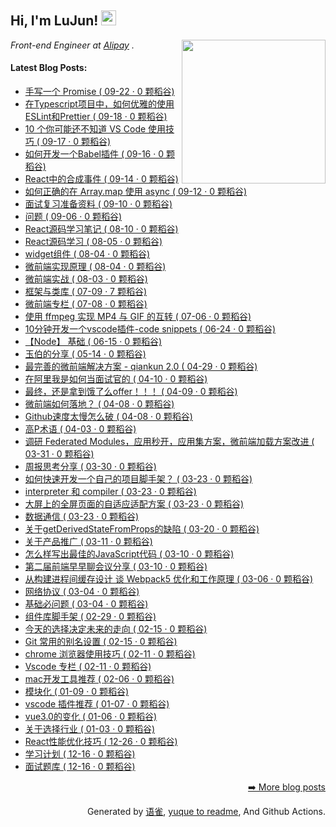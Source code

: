 <h2>Hi, I'm LuJun! <img src="https://github.githubassets.com/images/mona-whisper.gif" height="24" /></h2>
<img align='right' src="https://media.giphy.com/media/836HiJc7pgzy8iNXCn/giphy.gif" width="230" />
<p><em>Front-end Engineer at <a href="https://www.alipay.com/">Alipay</a> . </em>

<h4> Latest Blog Posts: </h4>

  - [手写一个 Promise ( 09-22 · 0 颗稻谷)](https://yuque.com/lujun-agoqj/kb/tdxptv)
  - [在Typescript项目中，如何优雅的使用ESLint和Prettier ( 09-18 · 0 颗稻谷)](https://yuque.com/lujun-agoqj/kb/tze1vg)
  - [10 个你可能还不知道 VS Code 使用技巧 ( 09-17 · 0 颗稻谷)](https://yuque.com/lujun-agoqj/kb/cdf27s)
  - [如何开发一个Babel插件 ( 09-16 · 0 颗稻谷)](https://yuque.com/lujun-agoqj/kb/zi6o9f)
  - [React中的合成事件 ( 09-14 · 0 颗稻谷)](https://yuque.com/lujun-agoqj/kb/pa6cqf)
  - [如何正确的在 Array.map 使用 async ( 09-12 · 0 颗稻谷)](https://yuque.com/lujun-agoqj/kb/ddg0a6)
  - [面试复习准备资料 ( 09-10 · 0 颗稻谷)](https://yuque.com/lujun-agoqj/kb/ro0r3g)
  - [问题 ( 09-06 · 0 颗稻谷)](https://yuque.com/lujun-agoqj/kb/zal9i8)
  - [React源码学习笔记 ( 08-10 · 0 颗稻谷)](https://yuque.com/lujun-agoqj/kb/gq6z6b)
  - [React源码学习 ( 08-05 · 0 颗稻谷)](https://yuque.com/lujun-agoqj/kb/we96oc)
  - [widget组件 ( 08-04 · 0 颗稻谷)](https://yuque.com/lujun-agoqj/kb/sqnldv)
  - [微前端实现原理 ( 08-04 · 0 颗稻谷)](https://yuque.com/lujun-agoqj/kb/tm3svu)
  - [微前端实战 ( 08-03 · 0 颗稻谷)](https://yuque.com/lujun-agoqj/kb/kbf2de)
  - [框架与类库 ( 07-09 · 7 颗稻谷)](https://yuque.com/lujun-agoqj/kb/udkbbw)
  - [微前端专栏 ( 07-08 · 0 颗稻谷)](https://yuque.com/lujun-agoqj/kb/iz11kw)
  - [使用 ffmpeg 实现 MP4 与 GIF 的互转 ( 07-06 · 0 颗稻谷)](https://yuque.com/lujun-agoqj/kb/lxsvn0)
  - [10分钟开发一个vscode插件-code snippets ( 06-24 · 0 颗稻谷)](https://yuque.com/lujun-agoqj/kb/fxmxqk)
  - [【Node】 基础 ( 06-15 · 0 颗稻谷)](https://yuque.com/lujun-agoqj/kb/efu0b7)
  - [玉伯的分享 ( 05-14 · 0 颗稻谷)](https://yuque.com/lujun-agoqj/kb/xgvevq)
  - [最完善的微前端解决方案 - qiankun 2.0 ( 04-29 · 0 颗稻谷)](https://yuque.com/lujun-agoqj/kb/sb2bq3)
  - [在阿里我是如何当面试官的 ( 04-10 · 0 颗稻谷)](https://yuque.com/lujun-agoqj/kb/wiglaf)
  - [最终，还是拿到饿了么offer！！！ ( 04-09 · 0 颗稻谷)](https://yuque.com/lujun-agoqj/kb/gcxsgv)
  - [微前端如何落地？ ( 04-08 · 0 颗稻谷)](https://yuque.com/lujun-agoqj/kb/dysh1n)
  - [Github速度太慢怎么破 ( 04-08 · 0 颗稻谷)](https://yuque.com/lujun-agoqj/kb/esosb5)
  - [高P术语 ( 04-03 · 0 颗稻谷)](https://yuque.com/lujun-agoqj/kb/tzgf0r)
  - [调研 Federated Modules，应用秒开，应用集方案，微前端加载方案改进 ( 03-31 · 0 颗稻谷)](https://yuque.com/lujun-agoqj/kb/zo1o1x)
  - [周报思考分享 ( 03-30 · 0 颗稻谷)](https://yuque.com/lujun-agoqj/kb/aycm4d)
  - [如何快速开发一个自己的项目脚手架？ ( 03-23 · 0 颗稻谷)](https://yuque.com/lujun-agoqj/kb/yke5h8)
  - [interpreter 和 compiler ( 03-23 · 0 颗稻谷)](https://yuque.com/lujun-agoqj/kb/hwb26u)
  - [大屏上的全屏页面的自适应适配方案 ( 03-23 · 0 颗稻谷)](https://yuque.com/lujun-agoqj/kb/hx9lpl)
  - [数据通信 ( 03-23 · 0 颗稻谷)](https://yuque.com/lujun-agoqj/kb/ymzipt)
  - [关于getDerivedStateFromProps的缺陷 ( 03-20 · 0 颗稻谷)](https://yuque.com/lujun-agoqj/kb/zb8ru4)
  - [关于产品推广 ( 03-11 · 0 颗稻谷)](https://yuque.com/lujun-agoqj/kb/surr3y)
  - [怎么样写出最佳的JavaScript代码 ( 03-10 · 0 颗稻谷)](https://yuque.com/lujun-agoqj/kb/apz7kd)
  - [第二届前端早早聊会议分享 ( 03-10 · 0 颗稻谷)](https://yuque.com/lujun-agoqj/kb/oqfarb)
  - [从构建进程间缓存设计 谈 Webpack5 优化和工作原理 ( 03-06 · 0 颗稻谷)](https://yuque.com/lujun-agoqj/kb/vkhx5h)
  - [网络协议 ( 03-04 · 0 颗稻谷)](https://yuque.com/lujun-agoqj/kb/pvd3cb)
  - [基础必问题 ( 03-04 · 0 颗稻谷)](https://yuque.com/lujun-agoqj/kb/pdozrm)
  - [组件库脚手架 ( 02-29 · 0 颗稻谷)](https://yuque.com/lujun-agoqj/kb/zm3f5o)
  - [今天的选择决定未来的走向 ( 02-15 · 0 颗稻谷)](https://yuque.com/lujun-agoqj/kb/exfqsk)
  - [Git 常用的别名设置 ( 02-15 · 0 颗稻谷)](https://yuque.com/lujun-agoqj/kb/sgzcrn)
  - [chrome 浏览器使用技巧 ( 02-11 · 0 颗稻谷)](https://yuque.com/lujun-agoqj/kb/sfx9tw)
  - [Vscode 专栏 ( 02-11 · 0 颗稻谷)](https://yuque.com/lujun-agoqj/kb/cmhrik)
  - [mac开发工具推荐 ( 02-06 · 0 颗稻谷)](https://yuque.com/lujun-agoqj/kb/pex4aq)
  - [模块化 ( 01-09 · 0 颗稻谷)](https://yuque.com/lujun-agoqj/kb/tbg7lv)
  - [vscode 插件推荐 ( 01-07 · 0 颗稻谷)](https://yuque.com/lujun-agoqj/kb/btiffg)
  - [vue3.0的变化 ( 01-06 · 0 颗稻谷)](https://yuque.com/lujun-agoqj/kb/hfidnk)
  - [关于选择行业 ( 01-03 · 0 颗稻谷)](https://yuque.com/lujun-agoqj/kb/yex0qs)
  - [React性能优化技巧 ( 12-26 · 0 颗稻谷)](https://yuque.com/lujun-agoqj/kb/zmv3un)
  - [学习计划 ( 12-16 · 0 颗稻谷)](https://yuque.com/lujun-agoqj/kb/frczok)
  - [面试题库 ( 12-16 · 0 颗稻谷)](https://yuque.com/lujun-agoqj/kb/mdd41z)


<p align="right"><a href="https://www.yuque.com/lujun-agoqj/kb">➡️ More blog posts</a></p>
<p align="right">
  Generated by
  <a href="https://www.yuque.com">语雀</a>,
  <a href="https://github.com/marketplace/actions/yuque-to-readme">yuque to readme</a>,
  And Github Actions.
</p>